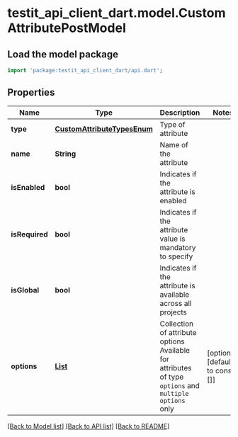 # testit_api_client_dart.model.CustomAttributePostModel

## Load the model package
```dart
import 'package:testit_api_client_dart/api.dart';
```

## Properties
Name | Type | Description | Notes
------------ | ------------- | ------------- | -------------
**type** | [**CustomAttributeTypesEnum**](CustomAttributeTypesEnum.md) | Type of attribute | 
**name** | **String** | Name of the attribute | 
**isEnabled** | **bool** | Indicates if the attribute is enabled | 
**isRequired** | **bool** | Indicates if the attribute value is mandatory to specify | 
**isGlobal** | **bool** | Indicates if the attribute is available across all projects | 
**options** | [**List<CustomAttributeOptionPostModel>**](CustomAttributeOptionPostModel.md) | Collection of attribute options     Available for attributes of type `options` and `multiple options` only | [optional] [default to const []]

[[Back to Model list]](../README.md#documentation-for-models) [[Back to API list]](../README.md#documentation-for-api-endpoints) [[Back to README]](../README.md)


